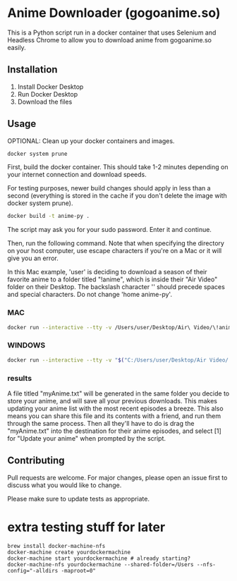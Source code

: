 # Anime Downloader (gogoanime.so)

This is a Python script run in a docker container that uses Selenium and Headless Chrome to allow you to download anime from gogoanime.so easily.

## Installation

1. Install Docker Desktop
2. Run Docker Desktop
3. Download the files

## Usage

OPTIONAL: Clean up your docker containers and images.

```bash
docker system prune
```

First, build the docker container. This should take 1-2 minutes depending on your internet connection and download speeds.

For testing purposes, newer build changes should apply in less than a second (everything is stored in the cache if you don't delete the image with docker system prune).

```bash
docker build -t anime-py .
```

The script may ask you for your sudo password. Enter it and continue.

Then, run the following command. Note that when specifying the directory on your host computer, use escape characters if you're on a Mac or it will give you an error.

In this Mac example, 'user' is deciding to download a season of their favorite anime to a folder titled "!anime", which is inside their "Air Video" folder on their Desktop. The backslash character '\' should precede spaces and special characters. Do not change 'home anime-py'.

### MAC
```bash
docker run --interactive --tty -v /Users/user/Desktop/Air\ Video/\!anime/:/home anime-py
```

### WINDOWS
```bash
docker run --interactive --tty -v "$("C:/Users/user/Desktop/Air Video/!anime/"):/home" anime-py
```

### results

A file titled "myAnime.txt" will be generated in the same folder you decide to store your anime, and will save all your previous downloads. This makes updating your anime list with the most recent episodes a breeze. This also means you can share this file and its contents with a friend, and run them through the same process. Then all they'll have to do is drag the "myAnime.txt" into the destination for their anime episodes, and select [1] for "Update your anime" when prompted by the script.

## Contributing
Pull requests are welcome. For major changes, please open an issue first to discuss what you would like to change.

Please make sure to update tests as appropriate.

# extra testing stuff for later
```
brew install docker-machine-nfs
docker-machine create yourdockermachine
docker-machine start yourdockermachine # already starting?
docker-machine-nfs yourdockermachine --shared-folder=/Users --nfs-config="-alldirs -maproot=0"
```
